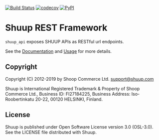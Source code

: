 [![Build Status](https://travis-ci.org/shuup/shuup-api.svg?branch=master)](https://travis-ci.org/shuup/shuup-api)
[![codecov](https://codecov.io/gh/shuup/shuup-api/branch/master/graph/badge.svg)](https://codecov.io/gh/shuup/shuup-api)
[![PyPI](https://img.shields.io/pypi/v/shuup-api.svg)](https://pypi.org/project/shuup-api/)

# Shuup REST Framework

`shuup_api` exposes SHUUP APIs as RESTful url endpoints.

See the [Documentation](./docs/web_api.md) and [Usage](./docs/rest_usage.md) for more details.

Copyright
---------

Copyright (C) 2012-2019 by Shoop Commerce Ltd. <support@shuup.com>

Shuup is International Registered Trademark & Property of Shoop Commerce Ltd.,
Business ID: FI27184225,
Business Address: Iso-Roobertinkatu 20-22, 00120 HELSINKI, Finland.

License
-------

Shuup is published under Open Software License version 3.0 (OSL-3.0).
See the LICENSE file distributed with Shuup.
